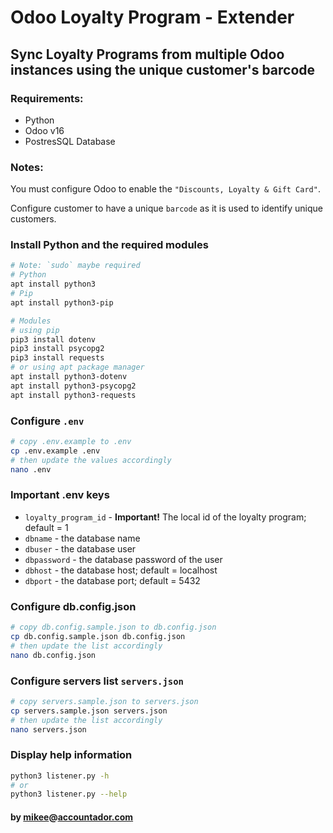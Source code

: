# Odoo Loyalty Program - Extender

## Sync Loyalty Programs from multiple Odoo instances using the unique customer's barcode

### Requirements:

- Python
- Odoo v16
- PostresSQL Database

### Notes:

You must configure Odoo to enable the `"Discounts, Loyalty & Gift Card"`.

Configure customer to have a unique `barcode` as it is used to identify unique customers.

### Install Python and the required modules

```bash
# Note: `sudo` maybe required
# Python
apt install python3
# Pip
apt install python3-pip

# Modules
# using pip
pip3 install dotenv
pip3 install psycopg2
pip3 install requests
# or using apt package manager
apt install python3-dotenv
apt install python3-psycopg2
apt install python3-requests
```

### Configure `.env`

```bash
# copy .env.example to .env
cp .env.example .env
# then update the values accordingly
nano .env
```

### Important .env keys

- `loyalty_program_id` - <b>Important!</b> The local id of the loyalty program; default = 1
- `dbname` - the database name
- `dbuser` - the database user
- `dbpassword` - the database password of the user
- `dbhost` - the database host; default = localhost
- `dbport` - the database port; default = 5432

### Configure db.config.json

```bash
# copy db.config.sample.json to db.config.json
cp db.config.sample.json db.config.json
# then update the list accordingly
nano db.config.json
```

### Configure servers list `servers.json`

```bash
# copy servers.sample.json to servers.json
cp servers.sample.json servers.json
# then update the list accordingly
nano servers.json
```

### Display help information

```bash
python3 listener.py -h
# or
python3 listener.py --help
```

#### by [mikee](https://github.com/mikesaraus)@[accountador.com](https://accountador.com)
